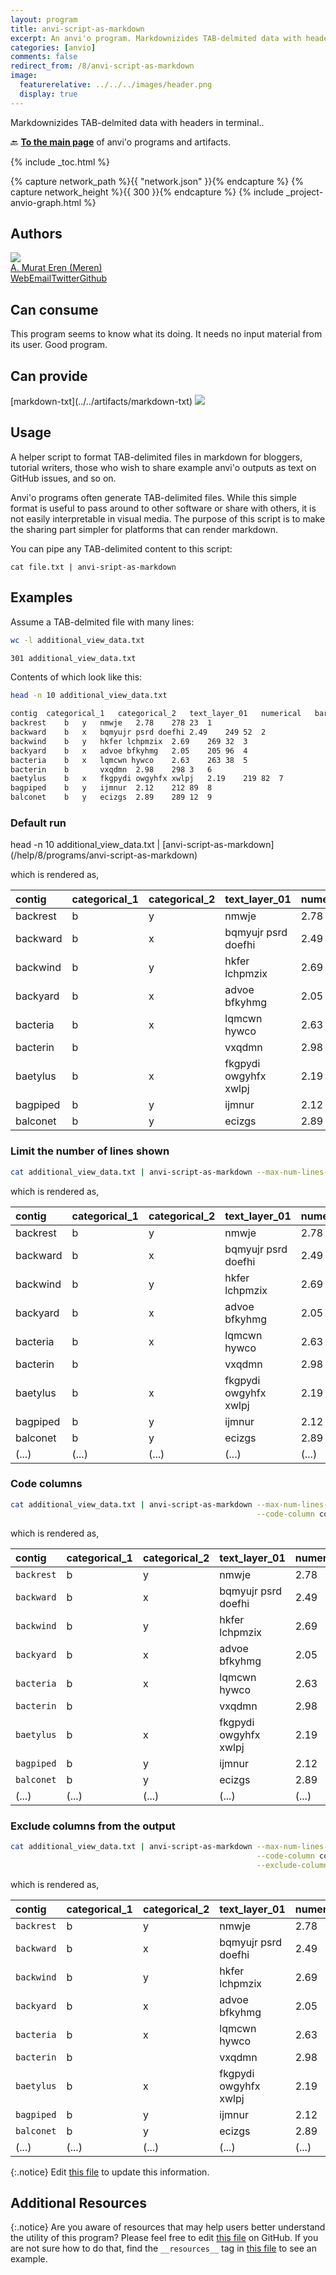 ```yaml
---
layout: program
title: anvi-script-as-markdown
excerpt: An anvi'o program. Markdownizides TAB-delmited data with headers in terminal.
categories: [anvio]
comments: false
redirect_from: /8/anvi-script-as-markdown
image:
  featurerelative: ../../../images/header.png
  display: true
---
```


Markdownizides TAB-delmited data with headers in terminal..

🔙 **[To the main page](../../)** of anvi'o programs and artifacts.


{% include _toc.html %}
<div id="svg" class="subnetwork"></div>
{% capture network_path %}{{ "network.json" }}{% endcapture %}
{% capture network_height %}{{ 300 }}{% endcapture %}
{% include _project-anvio-graph.html %}


## Authors

<div class="anvio-person"><div class="anvio-person-info"><div class="anvio-person-photo"><img class="anvio-person-photo-img" src="../../images/authors/meren.jpg" /></div><div class="anvio-person-info-box"><a href="/people/meren" target="_blank"><span class="anvio-person-name">A. Murat Eren (Meren)</span></a><div class="anvio-person-social-box"><a href="http://merenlab.org" class="person-social" target="_blank"><i class="fa fa-fw fa-home"></i>Web</a><a href="mailto:a.murat.eren@gmail.com" class="person-social" target="_blank"><i class="fa fa-fw fa-envelope-square"></i>Email</a><a href="http://twitter.com/merenbey" class="person-social" target="_blank"><i class="fa fa-fw fa-twitter-square"></i>Twitter</a><a href="http://github.com/meren" class="person-social" target="_blank"><i class="fa fa-fw fa-github"></i>Github</a></div></div></div></div>



## Can consume


This program seems to know what its doing. It needs no input material from its user. Good program.


## Can provide


<p style="text-align: left" markdown="1"><span class="artifact-p">[markdown-txt](../../artifacts/markdown-txt) <img src="../../images/icons/TXT.png" class="artifact-icon-mini" /></span></p>


## Usage


A helper script to format TAB-delimited files in markdown for bloggers, tutorial writers, those who wish to share example anvi'o outputs as text on GitHub issues, and so on.

Anvi'o programs often generate TAB-delimited files. While this simple format is useful to pass around to other software or share with others, it is not easily interpretable in visual media. The purpose of this script is to make the sharing part simpler for platforms that can render markdown.

You can pipe any TAB-delimited content to this script:

```
cat file.txt | anvi-sript-as-markdown
```

## Examples

Assume a TAB-delmited file with many lines:

``` bash
wc -l additional_view_data.txt

301 additional_view_data.txt
```

Contents of which look like this:

``` bash
head -n 10 additional_view_data.txt

contig	categorical_1	categorical_2	text_layer_01	numerical	bars_main!A	bars_main!B	bars_main!C
backrest	b	y	nmwje	2.78	278	23	1
backward	b	x	bqmyujr psrd doefhi	2.49	249	52	2
backwind	b	y	hkfer lchpmzix	2.69	269	32	3
backyard	b	x	advoe bfkyhmg	2.05	205	96	4
bacteria	b	x	lqmcwn hywco	2.63	263	38	5
bacterin	b		vxqdmn	2.98	298	3	6
baetylus	b	x	fkgpydi owgyhfx xwlpj	2.19	219	82	7
bagpiped	b	y	ijmnur	2.12	212	89	8
balconet	b	y	ecizgs	2.89	289	12	9
```

### Default run

<div class="codeblock" markdown="1">
head &#45;n 10 additional_view_data.txt | <span class="artifact&#45;p">[anvi&#45;script&#45;as&#45;markdown](/help/8/programs/anvi&#45;script&#45;as&#45;markdown)</span>
</div>

which is rendered as,

|**contig**|**categorical_1**|**categorical_2**|**text_layer_01**|**numerical**|**bars_main!A**|**bars_main!B**|**bars_main!C**|
|:--|:--|:--|:--|:--|:--|:--|:--|
|backrest|b|y|nmwje|2.78|278|23|1|
|backward|b|x|bqmyujr psrd doefhi|2.49|249|52|2|
|backwind|b|y|hkfer lchpmzix|2.69|269|32|3|
|backyard|b|x|advoe bfkyhmg|2.05|205|96|4|
|bacteria|b|x|lqmcwn hywco|2.63|263|38|5|
|bacterin|b||vxqdmn|2.98|298|3|6|
|baetylus|b|x|fkgpydi owgyhfx xwlpj|2.19|219|82|7|
|bagpiped|b|y|ijmnur|2.12|212|89|8|
|balconet|b|y|ecizgs|2.89|289|12|9|

### Limit the number of lines shown

``` bash
cat additional_view_data.txt | anvi-script-as-markdown --max-num-lines-to-show 10
```

which is rendered as,

|**contig**|**categorical_1**|**categorical_2**|**text_layer_01**|**numerical**|**bars_main!A**|**bars_main!B**|**bars_main!C**|
|:--|:--|:--|:--|:--|:--|:--|:--|
|backrest|b|y|nmwje|2.78|278|23|1|
|backward|b|x|bqmyujr psrd doefhi|2.49|249|52|2|
|backwind|b|y|hkfer lchpmzix|2.69|269|32|3|
|backyard|b|x|advoe bfkyhmg|2.05|205|96|4|
|bacteria|b|x|lqmcwn hywco|2.63|263|38|5|
|bacterin|b||vxqdmn|2.98|298|3|6|
|baetylus|b|x|fkgpydi owgyhfx xwlpj|2.19|219|82|7|
|bagpiped|b|y|ijmnur|2.12|212|89|8|
|balconet|b|y|ecizgs|2.89|289|12|9|
|(...)|(...)|(...)|(...)|(...)|(...)|(...)|(...)|

### Code columns

``` bash
cat additional_view_data.txt | anvi-script-as-markdown --max-num-lines-to-show 10 \
                                                       --code-column contig
```

which is rendered as,

|**contig**|**categorical_1**|**categorical_2**|**text_layer_01**|**numerical**|**bars_main!A**|**bars_main!B**|**bars_main!C**|
|:--|:--|:--|:--|:--|:--|:--|:--|
|`backrest`|b|y|nmwje|2.78|278|23|1|
|`backward`|b|x|bqmyujr psrd doefhi|2.49|249|52|2|
|`backwind`|b|y|hkfer lchpmzix|2.69|269|32|3|
|`backyard`|b|x|advoe bfkyhmg|2.05|205|96|4|
|`bacteria`|b|x|lqmcwn hywco|2.63|263|38|5|
|`bacterin`|b||vxqdmn|2.98|298|3|6|
|`baetylus`|b|x|fkgpydi owgyhfx xwlpj|2.19|219|82|7|
|`bagpiped`|b|y|ijmnur|2.12|212|89|8|
|`balconet`|b|y|ecizgs|2.89|289|12|9|
|(...)|(...)|(...)|(...)|(...)|(...)|(...)|(...)|

### Exclude columns from the output

``` bash
cat additional_view_data.txt | anvi-script-as-markdown --max-num-lines-to-show 10 \
                                                       --code-column contig \
                                                       --exclude-columns 'bars_main!A,bars_main!B,bars_main!C'
```

which is rendered as,

|**contig**|**categorical_1**|**categorical_2**|**text_layer_01**|**numerical**|
|:--|:--|:--|:--|:--|
|`backrest`|b|y|nmwje|2.78|
|`backward`|b|x|bqmyujr psrd doefhi|2.49|
|`backwind`|b|y|hkfer lchpmzix|2.69|
|`backyard`|b|x|advoe bfkyhmg|2.05|
|`bacteria`|b|x|lqmcwn hywco|2.63|
|`bacterin`|b||vxqdmn|2.98|
|`baetylus`|b|x|fkgpydi owgyhfx xwlpj|2.19|
|`bagpiped`|b|y|ijmnur|2.12|
|`balconet`|b|y|ecizgs|2.89|
|(...)|(...)|(...)|(...)|(...)|


{:.notice}
Edit [this file](https://github.com/merenlab/anvio/tree/master/anvio/docs/programs/anvi-script-as-markdown.md) to update this information.


## Additional Resources



{:.notice}
Are you aware of resources that may help users better understand the utility of this program? Please feel free to edit [this file](https://github.com/merenlab/anvio/tree/master/bin/anvi-script-as-markdown) on GitHub. If you are not sure how to do that, find the `__resources__` tag in [this file](https://github.com/merenlab/anvio/blob/master/bin/anvi-interactive) to see an example.
